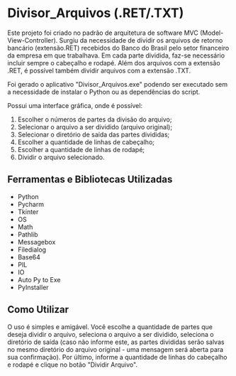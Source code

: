 # Divisor_Arquivos (.RET/.TXT)

Este projeto foi criado no padrão de arquitetura de software MVC (Model-View-Controller). Surgiu da necessidade de dividir os arquivos de retorno bancário (extensão.RET) recebidos do Banco do Brasil pelo setor financeiro da empresa em que trabalhava. Em cada parte dividida, faz-se necessário incluir sempre o cabeçalho e rodapé. Além dos arquivos com a extensão .RET, é possível também dividir arquivos com a extensão .TXT.

Foi gerado o aplicativo "Divisor_Arquivos.exe" podendo ser executado sem a necessidade de instalar o Python ou as dependências do script.

Possui uma interface gráfica, onde é possível:

1. Escolher o números de partes da divisão do arquivo;
2. Selecionar o arquivo a ser dividido (arquivo original);
3. Selecionar o diretório de saída das partes divididas;
4. Escolher a quantidade de linhas de cabeçalho;
5. Escolher a quantidade de linhas de rodapé;
6. Dividir o arquivo selecionado.

## Ferramentas e Bibliotecas Utilizadas
* Python
* Pycharm
* Tkinter
* OS
* Math
* Pathlib
* Messagebox
* Filedialog
* Base64
* PIL
* IO
* Auto Py to Exe
* PyInstaller

## Como Utilizar
O uso é simples e amigável.
Você escolhe a quantidade de partes que deseja dividir o arquivo, seleciona o arquivo a ser dividido, seleciona o diretório de saída (caso não informe este, as partes divididas serão salvas no mesmo diretório do arquivo original - uma mensagem será aberta para sua confirmação). Por último, informe a quantidade de linhas do cabeçalho e rodapé e clique no botão "Dividir Arquivo".
